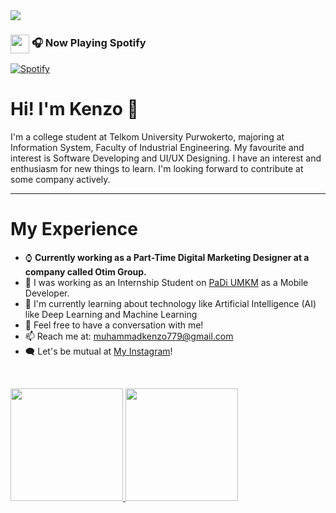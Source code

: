 <img src="https://media.tenor.com/MQ0YAQljpOcAAAAM/uma-musume-mejiro-mcqueen.gif">



### <img src="https://storage.googleapis.com/pr-newsroom-wp/1/2023/05/Spotify_Primary_Logo_RGB_Green.png" width="30" align="center"> 🎧 Now Playing Spotify
[![Spotify](https://spotify-now-playing-zeta-flax.vercel.app/api/spotify?background_color=0d1117&border_color=7c54b4)](https://open.spotify.com/user/e4qlms560si8uw4k0bw4zui4f)

# Hi! I'm Kenzo 👋

I'm a college student at Telkom University Purwokerto, majoring at Information System, Faculty of Industrial Engineering. My favourite and interest is Software Developing and UI/UX Designing. I have an interest and enthusiasm for new things to learn. I'm looking forward to contribute at some company actively.

---
# My Experience

- ⌚ **Currently working as a Part-Time Digital Marketing Designer at a company called Otim Group.**
- 📑 I was working as an Internship Student on [PaDi UMKM](https://padiumkm.id/) as a Mobile Developer.
- 🌱 I'm currently learning about technology like Artificial Intelligence (AI) like Deep Learning and Machine Learning
- 💬 Feel free to have a conversation with me!
- 📫 Reach me at: muhammadkenzo779@gmail.com
- 🗨️ Let's be mutual at [My Instagram](https://www.instagram.com/_mhktbgszr/)!

<br/>

<p align="left">
  <a href="https://github.com/Mhktzz">
     <img height="180em" src="https://github-readme-stats-eight-theta.vercel.app/api?username=Mhktzz&show_icons=true&theme=algolia&include_all_commits=true&count_private=true"/>
      <img height="180em" src="https://github-readme-stats-eight-theta.vercel.app/api/top-langs/?username=Mhktzz&layout=compact&langs_count=8&theme=algolia"/>
  </a>
</p>

